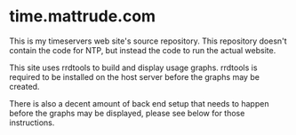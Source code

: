 time.mattrude.com
=================

This is my timeservers web site's source repository.  This repository doesn't contain the code for NTP, but instead the code to run the actual website.

This site uses rrdtools to build and display usage graphs.  rrdtools is required to be installed on the host server before the graphs may be created.

There is also a decent amount of back end setup that needs to happen before the graphs may be displayed, please see below for those instructions.
